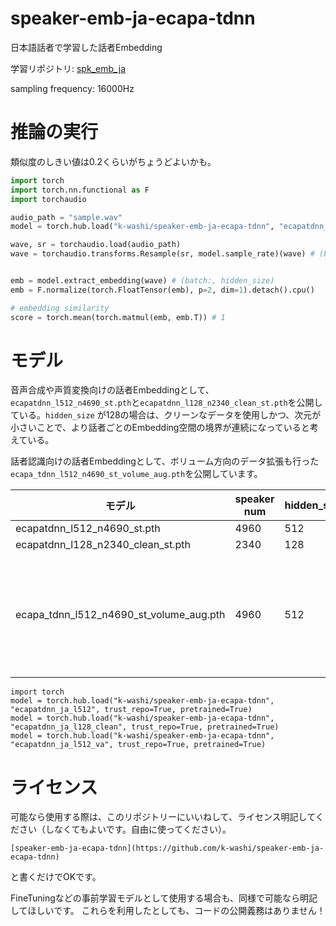 # speaker-emb-ja-ecapa-tdnn

日本語話者で学習した話者Embedding

学習リポジトリ: [spk_emb_ja](https://github.com/k-washi/spk_emb_ja)

sampling frequency: 16000Hz

# 推論の実行

類似度のしきい値は0.2くらいがちょうどよいかも。

```python
import torch
import torch.nn.functional as F
import torchaudio

audio_path = "sample.wav"
model = torch.hub.load("k-washi/speaker-emb-ja-ecapa-tdnn", "ecapatdnn_ja_l512", trust_repo=True, pretrained=True)

wave, sr = torchaudio.load(audio_path)
wave = torchaudio.transforms.Resample(sr, model.sample_rate)(wave) # (batch:1, wave length)


emb = model.extract_embedding(wave) # (batch:, hidden_size)
emb = F.normalize(torch.FloatTensor(emb), p=2, dim=1).detach().cpu()

# embedding similarity
score = torch.mean(torch.matmul(emb, emb.T)) # 1
```

# モデル

音声合成や声質変換向けの話者Embeddingとして、`ecapatdnn_l512_n4690_st.pth`と`ecapatdnn_l128_n2340_clean_st.pth`を公開している。`hidden_size`
が128の場合は、クリーンなデータを使用しかつ、次元が小さいことで、より話者ごとのEmbedding空間の境界が連続になっていると考えている。

話者認識向けの話者Embeddingとして、ボリューム方向のデータ拡張も行った`ecapa_tdnn_l512_n4690_st_volume_aug.pth`を公開しています。

|モデル|speaker num|hidden_size|-|
|-|-|-|-|
|ecapatdnn_l512_n4690_st.pth|4960|512||
|ecapatdnn_l128_n2340_clean_st.pth|2340|128||
|ecapa_tdnn_l512_n4690_st_volume_aug.pth|4960|512|音量のデータ拡張|

```
import torch
model = torch.hub.load("k-washi/speaker-emb-ja-ecapa-tdnn", "ecapatdnn_ja_l512", trust_repo=True, pretrained=True)
model = torch.hub.load("k-washi/speaker-emb-ja-ecapa-tdnn", "ecapatdnn_ja_l128_clean", trust_repo=True, pretrained=True)
model = torch.hub.load("k-washi/speaker-emb-ja-ecapa-tdnn", "ecapatdnn_ja_l512_va", trust_repo=True, pretrained=True)
```


# ライセンス

可能なら使用する際は、このリポジトリーにいいねして、ライセンス明記してください（しなくてもよいです。自由に使ってください）。

```
[speaker-emb-ja-ecapa-tdnn](https://github.com/k-washi/speaker-emb-ja-ecapa-tdnn)
```

と書くだけでOKです。

FineTuningなどの事前学習モデルとして使用する場合も、同様で可能なら明記してほしいです。
これらを利用したとしても、コードの公開義務はありません！
